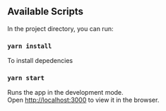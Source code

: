 ## Available Scripts

In the project directory, you can run:

### `yarn install`

To install depedencies

### `yarn start`

Runs the app in the development mode.\
Open [http://localhost:3000](http://localhost:3000) to view it in the browser.
